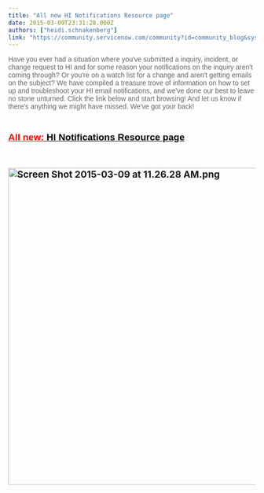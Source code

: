 ```yaml
---
title: "All new HI Notifications Resource page"
date: 2015-03-09T23:31:28.000Z
authors: ["heidi.schnakenberg"]
link: "https://community.servicenow.com/community?id=community_blog&sys_id=c26dea29dbd0dbc01dcaf3231f961995"
---
```

<p><span style="color: #666666; font-family: arial, sans-serif;">Have you ever had a situation where you've submitted a inquiry, incident, or change request to HI and for some reason your notifications on the inquiry aren't coming through? Or you're on a watch list for a change and aren't getting emails on the subject? We have compiled a treasure trove of information on how to set up and troubleshoot your HI email notifications, and we've done our best to leave no stone unturned. Click the link below and start browsing! And let us know if there's anything we might have missed. We've got your back!</span></p><p><span style="color: #666666; font-family: arial, sans-serif;"><br/></span></p><p><span style="font-size: 19px; font-family: arial, sans-serif; color: #666666;"><strong><a href="https://hi.service-now.com/kb_view_customer.do?sysparm_article=KB0547435"><span style="font-weight: inherit; font-style: inherit; font-family: inherit; color: #ff0000; text-decoration: underline;">All new</span><span style="font-weight: inherit; font-style: inherit; font-family: inherit; color: #ff0000; text-decoration: underline;">:</span><span style="font-weight: inherit; font-style: inherit; font-family: inherit; color: #000000; text-decoration: underline;"> HI Notifications</span><span style="font-weight: inherit; font-style: inherit; font-family: inherit; color: #000000; text-decoration: underline;"> Resource page</span></a></strong></span></p><p><span style="color: #000000; font-size: 19px; font-style: inherit; text-decoration: underline; font-family: inherit; font-weight: inherit;"><strong><br/></strong></span></p><p><span style="color: #000000; font-size: 19px; font-style: inherit; text-decoration: underline; font-family: inherit; font-weight: inherit;"><strong><a _jive_internal="true" href="/community/service-automation-platform/notifications/blog/2015/03/09/all-new-hi-notifications-resource-page"><img   alt="Screen Shot 2015-03-09 at 11.26.28 AM.png" class="image-0 jive-image" src="a2e70d4edb50d344e9737a9e0f961935.iix" style="height: 645px; width: 620px;"/></a><br/></strong></span></p>